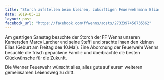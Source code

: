 ```yaml
---
title: "Storch aufstellen beim kleinen, zukünftigen Feuerwehrmann Elias von HFM Marco Larcher und seiner Steffi"
date: 2019-05-12
layout: post
facebook_url: "https://facebook.com/ffwenns/posts/2733397456735362"
---
```


Am gestrigen Samstag besuchte der Storch der FF Wenns unseren Kameraden Marco Larcher und seine Steffi und brachte ihnen den kleinen Elias (Geburt am Freitag den 10.Mai). Eine Abordnung der Feuerwehr Wenns besuchte die frisch gepackene Familie und überbrachte die besten Glückwünsche für die Zukunft. 

Die Wenner Feuerwehr wünscht alles, alles gute auf eurem weiteren gemeinsamen Lebensweg zu dritt.